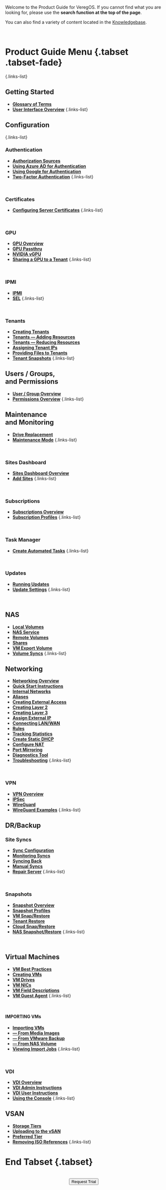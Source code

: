

Welcome to the Product Guide for VeregOS. If you cannot find what you are looking for, please use the **search function at the top of the page**.

You can also find a variety of content located in the [Knowledgebase](/public/kb). 

<br>

# Product Guide Menu {.tabset .tabset-fade}

{.links-list}
## Getting Started

- [**Glossary of Terms**](/public/ProductGuide/GlossaryofTerms)
- [**User Interface Overview**](/public/ProductGuide/UI-Overview)
{.links-list}

## Configuration
{.links-list}
### Authentication
* [**Authorization Sources**](/public/ProductGuide/AuthSources-General)
* [**Using Azure AD for Authentication**](/public/ProductGuide/AzureADAuth)
* [**Using Google for Authentication**](/public/ProductGuide/GoogleAuth)
* [**Two-Factor Authentication**](/public/ProductGuide/2factorEmailAuth)
{.links-list}

<br>


### Certificates
- [**Configuring Server Certificates**](/public/ProductGuide/certificates)
{.links-list}

<br>

### GPU
- [**GPU Overview**](/public/ProductGuide/GPUOverview)
- [**GPU Passthru**](/public/ProductGuide/GPUPassthrough)
- [**NVIDIA vGPU**](/public/ProductGuide/nvidiavGPU)
- [**Sharing a GPU to a Tenant**](/public/ProductGuide/gpu-sharetenant)
{.links-list}

<br>

### IPMI
- [**IPMI**](/public/ProductGuide/IPMI)
- [**SEL**](/public/ProductGuide/SEL)
{.links-list}

<br>

### Tenants
- [**Creating Tenants**](/public/ProductGuide/createtenants)
- [**Tenants — Adding Resources**](/public/ProductGuide/tenantsaddresources)
- [**Tenants — Reducing Resources**](/public/ProductGuide/reducetenantresources)
- [**Assigning Tenant IPs**](/public/ProductGuide/assignIPtotenant)
- [**Providing Files to Tenants**](/public/ProductGuide/providefilestotenant)
- [**Tenant Snapshots**](/public/ProductGuide/tenantsnapshots)
{.links-list}

<!--- [**Shared Objects**](/public/ProductGuide/)-->


## Users / Groups, <br> and Permissions
- [**User / Group Overview**](/public/ProductGuide/usersgroups)
- [**Permissions Overview**](/public/ProductGuide/permissions)
{.links-list}


## Maintenance <br>and Monitoring
- [**Drive Replacement**](/public/ProductGuide/DriveReplacement)
- [**Maintenance Mode**](/public/ProductGuide/maintenancemode)
{.links-list}

<br>

### Sites Dashboard
- [**Sites Dashboard Overview**](/public/ProductGuide/sitesoverview)
- [**Add Sites**](/public/ProductGuide/configuringsitesdash-addingsites)
{.links-list}

<!--- [**Managing Sites**](/public/ProductGuide/)-->
<br>

### Subscriptions
- [**Subscriptions Overview**](/public/ProductGuide/subscriptions-overview)
- [**Subscription Profiles**](/public/ProductGuide/subscriptionprofiles)
{.links-list}

<!--- [**Subscription Groups**](/public/ProductGuide/)-->

<br>


### Task Manager
- [**Create Automated Tasks**](/public/ProductGuide/createtasks)
{.links-list}

<!--- [**Overview**](/public/ProductGuide/)-->

<br>

### Updates
- [**Running Updates**](/public/ProductGuide/runningupdates)
- [**Update Settings**](/public/ProductGuide/updatesettings)
{.links-list}

<br>


## NAS
- [**Local Volumes**](/public/ProductGuide/naslocalvolumes)
- [**NAS Service**](/public/ProductGuide/NASservice)
- [**Remote Volumes**](/public/ProductGuide/nasremotevolumes)
- [**Shares**](/public/ProductGuide/nasshares)
- [**VM Export Volume**](/public/ProductGuide/vmexportvolume)
- [**Volume Syncs**](/public/ProductGuide/volumesyncs)
{.links-list}


## Networking
- [**Networking Overview**](/public/ProductGuide/networkoverview)
- [**Quick Start Instructions**](/public/ProductGuide/network-quickstart)
- [**Internal Networks**](/public/ProductGuide/internalnetworks)
- [**Aliases**](/public/ProductGuide/aliases)
- [**Creating External Access**](/public/ProductGuide/internalwithextaccess)
- [**Creating Layer 2**](/public/ProductGuide/internal-layer2)
- [**Creating Layer 3**](/public/ProductGuide/internal-layer3)
- [**Assign External IP**](/public/ProductGuide/assignexternalIP)
- [**Connecting LAN/WAN**](/public/ProductGuide/connectLANWAN)
- [**Rules**](/public/ProductGuide/networkrules)
- [**Tracking Statistics**](/public/ProductGuide/trackingnetstats)
- [**Create Static DHCP**](/public/ProductGuide/dhcpstaticlease)
- [**Configure NAT**](/public/ProductGuide/NAT1to1)
- [**Port Mirroring**](/public/ProductGuide/portmirroring)
- [**Diagnostics Tool**](/public/ProductGuide/netdiagnostics)
- [**Troubleshooting**](/public/ProductGuide/net-troubleshooting)
{.links-list}

<!--- [**Virtual Wires**](/public/ProductGuide/)-->

<br>

### VPN
- [**VPN Overview**](/public/ProductGuide/VPNoverview)
- [**IPSec**](/public/ProductGuide/IPSEC)
- [**WireGuard**](/public/ProductGuide/wireguardconfig)
- [**WireGuard Examples**](/public/ProductGuide/wireguard-examples)
{.links-list}

## DR/Backup

### Site Syncs
- [**Sync Configuration**](/public/ProductGuide/sync-configuration)
- [**Monitoring Syncs**](/public/ProductGuide/monitoringsitesyncs)
- [**Syncing Back**](/public/ProductGuide/syncingback)
- [**Manual Syncs**](/public/ProductGuide/manualsitesyncs)
- [**Repair Server**](/public/ProductGuide/repairserver)
{.links-list}

<br>

### Snapshots
- [**Snapshot Overview**](/public/ProductGuide/snapshots-overview)
- [**Snapshot Profiles**](/public/ProductGuide/snapshot-profiles)
- [**VM Snap/Restore**](/public/ProductGuide/VMsnapshotsandrestores)
- [**Tenant Restore**](/public/ProductGuide/tenantsnapshots)
- [**Cloud Snap/Restore**](/public/ProductGuide/cloudsnapshotandrestore)
- [**NAS Snapshot/Restore**](/public/ProductGuide/volumesnapsandrestores)
{.links-list}

<br>

## Virtual Machines
- [**VM Best Practices**](/public/ProductGuide/VMbestpractices)
- [**Creating VMs**](/public/ProductGuide/creatingvms)
- [**VM Drives**](/public/ProductGuide/VMdrives)
- [**VM NICs**](/public/ProductGuide/VMNics)
- [**VM Field Descriptions**](/public/ProductGuide/VMfielddescriptions)
- [**VM Guest Agent**](/public/ProductGuide/VMguestagent)
{.links-list}

<br>


   #### IMPORTING VMs
- [**Importing VMs**](/public/ProductGuide/importingVMs)
- [**— From Media Images**](/public/ProductGuide/importfromupload)
- [**— From VMware Backup**](/public/ProductGuide/importvmware)
- [**— From NAS Volume**](/public/ProductGuide/importfromNAS)
- [**Viewing Import Jobs**](/public/ProductGuide/viewimportjobs)
{.links-list}

<br>


### VDI
- [**VDI Overview**](/public/ProductGuide/VDIoverview)
- [**VDI Admin Instructions**](/public/ProductGuide/VDI-Administrator)
- [**VDI User Instructions**](/public/ProductGuide/VDI-User)
- [**Using the Console**](/public/ProductGuide/VM-RemoteConsole)
{.links-list}


## VSAN
- [**Storage Tiers**](/public/ProductGuide/storagetiers)
- [**Uploading to the vSAN**](/public/ProductGuide/uploadingtovSAN)
- [**Preferred Tier**](/public/ProductGuide/preferredtiers)
- [**Removing ISO References**](/public/ProductGuide/removing-isorefs)
{.links-list}

# End Tabset {.tabset}

<br>
<div style="text-align:center; margin-bottom:5px">
  <a href="https://www.verge.io/test-drive#Demo-Section"><button class="button-cta">Request Trial</button></a>
</div>